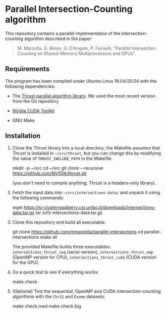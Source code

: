 # Parallel Intersection-Counting algorithm

This repository contains a parallel implementation of the
intersection-counting algorithm described in the paper:

> M. Marzolla, G. Birolo, G. D'Angelo, P. Fariselli, "Parallel
> Intersection Counting on Shared-Memory Multiprocessors and GPUs"

## Requirements

The program has been compiled under Ubuntu Linux 18.04/20.04 with the
following dependencies:

- The [Thrust parallel algorithm library](https://thrust.github.io/).
  We used the most recent version from the Git repository

- [NVidia CUDA Toolkit](https://developer.nvidia.com/cuda-downloads)

- GNU Make

## Installation

1. Clone the Thrust library into a local directory; the Makefile assumes
   that Thrust is installed in `~/src/thrust`, but you can change this
   by modifying the value of `THRUST_INCLUDE_PATH` in the Makefile.

    mkdir -p ~/src
    cd ~/src
    git clone --recursive https://github.com/NVIDIA/thrust.git

   (you don't need to compile anything; Thrust is a headers-only library).

2. Fetch the input data into `~/src/intersections-data/` and unpack it
   using the following commands:

    wget https://si-clusterraspberry.csr.unibo.it/downloads/intersections-data.tar.gz
    tar xvfz intersections-data.tar.gz

3. Clone this repository and build all executable:

    git clone https://github.com/mmarzolla/parallel-intersections
    cd parallel-intersections
    make all

   The provided Makefile builds three executables:
   `intersections_thrust_seq` (serial version),
   `intersections_thrust_omp` (OpenMP version for CPU),
   `intersections_thrust_cuda` (CUDA version for the GPU).

4. Do a quick test to see if everything works:

    make check

5. (Optional) Test the sequential, OpenMP and CUDA
   intersection-counting algorithms with the `Chr21` and `Exome`
   datasets:

    make check.med
    make check.big
